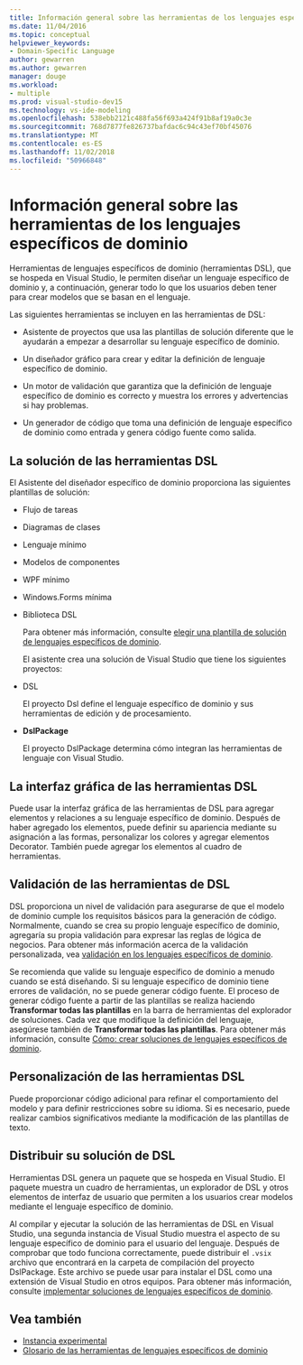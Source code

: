 ```yaml
---
title: Información general sobre las herramientas de los lenguajes específicos de dominio
ms.date: 11/04/2016
ms.topic: conceptual
helpviewer_keywords:
- Domain-Specific Language
author: gewarren
ms.author: gewarren
manager: douge
ms.workload:
- multiple
ms.prod: visual-studio-dev15
ms.technology: vs-ide-modeling
ms.openlocfilehash: 538ebb2121c488fa56f693a424f91b8af19a0c3e
ms.sourcegitcommit: 768d7877fe826737bafdac6c94c43ef70bf45076
ms.translationtype: MT
ms.contentlocale: es-ES
ms.lasthandoff: 11/02/2018
ms.locfileid: "50966848"
---
```

# <a name="overview-of-domain-specific-language-tools"></a>Información general sobre las herramientas de los lenguajes específicos de dominio
Herramientas de lenguajes específicos de dominio (herramientas DSL), que se hospeda en Visual Studio, le permiten diseñar un lenguaje específico de dominio y, a continuación, generar todo lo que los usuarios deben tener para crear modelos que se basan en el lenguaje.

 Las siguientes herramientas se incluyen en las herramientas de DSL:

-   Asistente de proyectos que usa las plantillas de solución diferente que le ayudarán a empezar a desarrollar su lenguaje específico de dominio.

-   Un diseñador gráfico para crear y editar la definición de lenguaje específico de dominio.

-   Un motor de validación que garantiza que la definición de lenguaje específico de dominio es correcto y muestra los errores y advertencias si hay problemas.

-   Un generador de código que toma una definición de lenguaje específico de dominio como entrada y genera código fuente como salida.

## <a name="the-dsl-tools-solution"></a>La solución de las herramientas DSL
 El Asistente del diseñador específico de dominio proporciona las siguientes plantillas de solución:

- Flujo de tareas

- Diagramas de clases

- Lenguaje mínimo

- Modelos de componentes

- WPF mínimo

- Windows.Forms mínima

- Biblioteca DSL

  Para obtener más información, consulte [elegir una plantilla de solución de lenguajes específicos de dominio](../modeling/choosing-a-domain-specific-language-solution-template.md).

  El asistente crea una solución de Visual Studio que tiene los siguientes proyectos:

- DSL

   El proyecto Dsl define el lenguaje específico de dominio y sus herramientas de edición y de procesamiento.

- **DslPackage**

   El proyecto DslPackage determina cómo integran las herramientas de lenguaje con Visual Studio.

## <a name="the-dsl-tools-graphical-interface"></a>La interfaz gráfica de las herramientas DSL
 Puede usar la interfaz gráfica de las herramientas de DSL para agregar elementos y relaciones a su lenguaje específico de dominio. Después de haber agregado los elementos, puede definir su apariencia mediante su asignación a las formas, personalizar los colores y agregar elementos Decorator. También puede agregar los elementos al cuadro de herramientas.

## <a name="validation-in-dsl-tools"></a>Validación de las herramientas de DSL
 DSL proporciona un nivel de validación para asegurarse de que el modelo de dominio cumple los requisitos básicos para la generación de código. Normalmente, cuando se crea su propio lenguaje específico de dominio, agregaría su propia validación para expresar las reglas de lógica de negocios. Para obtener más información acerca de la validación personalizada, vea [validación en los lenguajes específicos de dominio](../modeling/validation-in-a-domain-specific-language.md).

 Se recomienda que valide su lenguaje específico de dominio a menudo cuando se está diseñando. Si su lenguaje específico de dominio tiene errores de validación, no se puede generar código fuente. El proceso de generar código fuente a partir de las plantillas se realiza haciendo **Transformar todas las plantillas** en la barra de herramientas del explorador de soluciones. Cada vez que modifique la definición del lenguaje, asegúrese también de **Transformar todas las plantillas**. Para obtener más información, consulte [Cómo: crear soluciones de lenguajes específicos de dominio](../modeling/how-to-create-a-domain-specific-language-solution.md).

## <a name="customization-of-dsl-tools"></a>Personalización de las herramientas DSL
 Puede proporcionar código adicional para refinar el comportamiento del modelo y para definir restricciones sobre su idioma. Si es necesario, puede realizar cambios significativos mediante la modificación de las plantillas de texto.

## <a name="distributing-your-dsl-solution"></a>Distribuir su solución de DSL
 Herramientas DSL genera un paquete que se hospeda en Visual Studio. El paquete muestra un cuadro de herramientas, un explorador de DSL y otros elementos de interfaz de usuario que permiten a los usuarios crear modelos mediante el lenguaje específico de dominio.

 Al compilar y ejecutar la solución de las herramientas de DSL en Visual Studio, una segunda instancia de Visual Studio muestra el aspecto de su lenguaje específico de dominio para el usuario del lenguaje. Después de comprobar que todo funciona correctamente, puede distribuir el `.vsix` archivo que encontrará en la carpeta de compilación del proyecto DslPackage. Este archivo se puede usar para instalar el DSL como una extensión de Visual Studio en otros equipos.  Para obtener más información, consulte [implementar soluciones de lenguajes específicos de dominio](../modeling/deploying-domain-specific-language-solutions.md).

## <a name="see-also"></a>Vea también

- [Instancia experimental](../extensibility/the-experimental-instance.md)
- [Glosario de las herramientas de lenguajes específicos de dominio](https://msdn.microsoft.com/ca5e84cb-a315-465c-be24-76aa3df276aa)